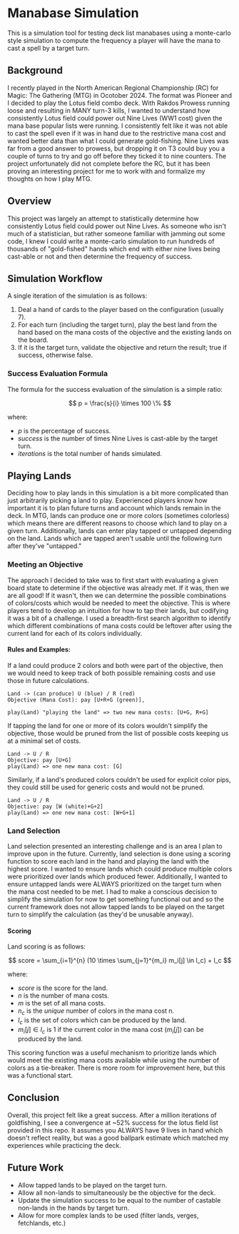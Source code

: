 # Manabase Simulation

This is a simulation tool for testing deck list manabases using a monte-carlo style simulation to compute the frequency
a player will have the mana to cast a spell by a target turn.

## Background

I recently played in the North American Regional Championship (RC) for Magic: The Gathering (MTG) in Ocotober 2024. The
format was Pioneer and I decided to play the Lotus field combo deck. With Rakdos Prowess running loose and resulting in
MANY turn-3
kills, I wanted to understand how consistently Lotus field could power out Nine Lives (WW1 cost) given the mana base
popular lists were running. I consistently felt like it was not able to cast the spell even if it was in hand due to the
restrictive mana cost and wanted better data than what I could generate gold-fishing. Nine Lives was far from a good
answer to prowess, but dropping it on T3 could buy you a couple of turns to try and go off before they ticked it to nine
counters. The project unfortunately did not complete before the RC, but it has been proving an interesting project for
me to work with and formalize my thoughts on how I play MTG.

## Overview

This project was largely an attempt to statistically determine how consistently Lotus field could power out Nine Lives.
As someone who isn't much of a statistician, but rather someone familiar with jamming out some code, I knew I could
write
a monte-carlo simulation to run hundreds of thousands of "gold-fished" hands which end with either nine lives
being cast-able or not and then determine the frequency of success.

## Simulation Workflow

A single iteration of the simulation is as follows:

1. Deal a hand of cards to the player based on the configuration (usually 7).
2. For each turn (including the target turn), play the best land from the hand based on the mana costs of the objective
   and the existing lands on the board.
3. If it is the target turn, validate the objective and return the result; true if success, otherwise false.

### Success Evaluation Formula

The formula for the success evaluation of the simulation is a simple ratio:

$$
p = \frac{s}{i} \times 100 \%
$$

where:

- $p$ is the percentage of success.
- $success$ is the number of times Nine Lives is cast-able by the target turn.
- $iterations$ is the total number of hands simulated.

## Playing Lands

Deciding how to play lands in this simulation is a bit more complicated than just arbitrarily picking a land to play.
Experienced players know how important it is to plan future turns and account which lands remain in the deck. In MTG,
lands can produce one or more colors (sometimes colorless) which means there are different reasons to choose
which land to play on a given turn. Additionally, lands can enter play tapped or untapped depending on the land. Lands
which are tapped aren't usable until the following turn after they've "untapped."

### Meeting an Objective

The approach I decided to take was to first start with evaluating a given board state to determine if the objective was
already met. If it was, then we are all good!
If it wasn't, then we can determine the possible combinations of colors/costs which would be needed to meet the
objective. This is where players tend to develop an intuition for how to tap their lands, but codifying it was a bit of
a challenge.
I used a breadth-first search algorithm to identify which different combinations of mana costs could be
leftover after using the current land for each of its colors individually.

#### Rules and Examples:

If a land could produce 2 colors and both were part of the objective, then we would need to keep track of both
possible remaining costs and use those in future calculations.

```
Land -> (can produce) U (blue) / R (red)
Objective (Mana Cost): pay [U+R+G (green)],
 
play(Land) "playing the land" => two new mana costs: [U+G, R+G]
```

If tapping the land for one or more of its colors wouldn't simplify the objective, those would be pruned from the list
of possible costs keeping us at a minimal set of costs.

```
Land -> U / R
Objective: pay [U+G]
play(Land) => one new mana cost: [G]
```

Similarly, if a land's produced colors couldn't be used for explicit color pips, they could still be used for generic
costs and would not be pruned.

```
Land -> U / R
Objective: pay [W (white)+G+2]
play(Land) => one new mana cost: [W+G+1]
```

### Land Selection

Land selection presented an interesting challenge and is an area I plan to improve upon in the future. Currently, land
selection is done using a scoring function to score each land in the hand and playing the land with the highest score.
I wanted to ensure lands which could produce multiple colors were prioritized over lands which produced fewer.
Additionally,
I wanted to ensure untapped lands were ALWAYS prioritized on the target turn when the mana cost needed to be met. I had
to make a conscious decision to simplify the simulation for now to get something functional out and so the current
framework does not allow tapped lands to be played on the target turn to simplify the calculation (as they'd be unusable
anyway).

#### Scoring

Land scoring is as follows:

$$
score = \sum_{i=1}^{n} (10 \times \sum_{j=1}^{m_i} m_i[j] \in l_c) + l_c 
$$

where:

- $score$ is the score for the land.
- $n$ is the number of mana costs.
- $m$ is the set of all mana costs.
- $n_c$ is the _unique_ number of colors in the mana cost n.
- $l_c$ is the set of colors which can be produced by the land.
- $m_i[j] \in l_c$ is 1 if the current color in the mana cost ($m_i[j]$) can be produced by the land.

This scoring function was a useful mechanism to prioritize lands which would meet the existing mana costs available 
while using the number of colors as a tie-breaker. There is more room for improvement here, but this was a functional start.

## Conclusion

Overall, this project felt like a great success. After a million iterations of goldfishing, I see a convergence at ~52% 
success for the lotus field list provided in this repo. It assumes you ALWAYS have 9 lives in hand which doesn't reflect 
reality, but was a good ballpark estimate which matched my experiences while practicing the deck.

## Future Work

- Allow tapped lands to be played on the target turn.
- Allow all non-lands to simultaneously be the objective for the deck.
- Update the simulation success to be equal to the number of castable non-lands in the hands by target turn.
- Allow for more complex lands to be used (filter lands, verges, fetchlands, etc.)
